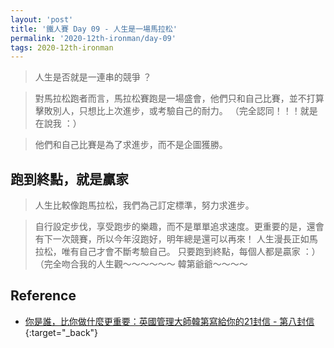 ```yaml
---
layout: 'post'
title: '鐵人賽 Day 09 - 人生是一場馬拉松'
permalink: '2020-12th-ironman/day-09'
tags: 2020-12th-ironman 
---
```


> 人生是否就是一連串的競爭 ？

> 對馬拉松跑者而言，馬拉松賽跑是一場盛會，他們只和自己比賽，並不打算擊敗別人，只想比上次進步，或考驗自己的耐力。 （完全認同！！！就是在說我 ：）

> 他們和自己比賽是為了求進步，而不是企圖獲勝。

## 跑到終點，就是贏家

> 人生比較像跑馬拉松，我們為己訂定標準，努力求進步。

> 自行設定步伐，享受跑步的樂趣，而不是單單追求速度。更重要的是，還會有下一次競賽，所以今年沒跑好，明年總是還可以再來！
> 人生漫長正如馬拉松，唯有自己才會不斷考驗自己。 只要跑到終點，每個人都是贏家 ：） （完全吻合我的人生觀～～～～～～ 韓第爺爺～～～～

## Reference 

- [你是誰，比你做什麼更重要：英國管理大師韓第寫給你的21封信 - 第八封信](https://www.books.com.tw/products/0010862692){:target="_back"}
